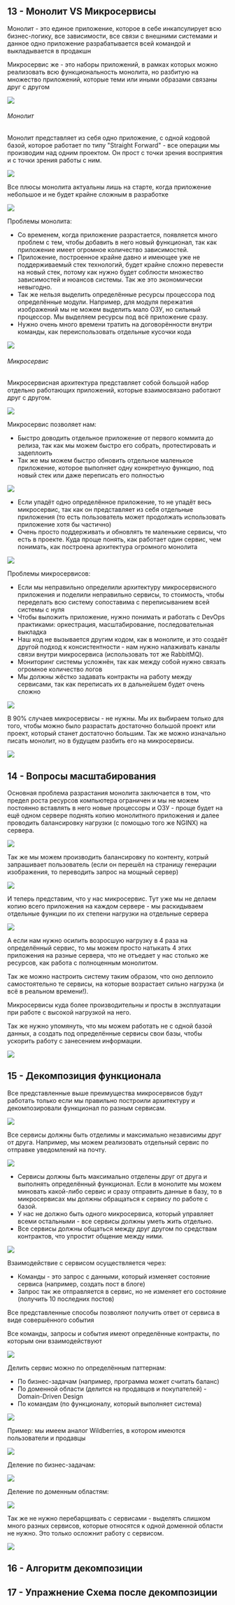 
## 13 - Монолит VS Микросервисы

Монолит - это единое приложение, которое в себе инкапсулирует всю бизнес-логику, все зависимости, все связи с внешними системами и данное одно приложение разрабатывается всей командой и выкладывается в продакшн

Микросервис же - это наборы приложений, в рамках которых можно реализовать всю функциональность монолита, но разбитую на множество приложений, которые теми или иными образами связаны друг с другом

![](_png/Pasted%20image%2020230131193721.png)

###### Монолит
Монолит представляет из себя одно приложение, с одной кодовой базой, которое работает по типу "Straight Forward" - все операции мы производим над одним проектом. Он прост с точки зрения восприятия и с точки зрения работы с ним.

![](_png/Pasted%20image%2020230201084631.png)

Все плюсы монолита актуальны лишь на старте, когда приложение небольшое и не будет крайне сложным в разработке

![](_png/Pasted%20image%2020230201085039.png)

Проблемы монолита:
- Со временем, когда приложение разрастается, появляется много проблем с тем, чтобы добавить в него новый функционал, так как приложение имеет огромное количество зависимостей.
- Приложение, построенное крайне давно и имеющее уже не поддерживаемый стек технологий, будет крайне сложно перевести на новый стек, потому как нужно будет соблюсти множество зависимостей и нюансов системы. Так же это экономически невыгодно.
- Так же нельзя выделить определённые ресурсы процессора под определённые модули. Например, для модуля пережатия изображений мы не можем выделить мало ОЗУ, но сильный процессор. Мы выделяем ресурсы под всё приложение сразу.
- Нужно очень много времени тратить на договорённости внутри команды, как переиспользовать отдельные кусочки кода

![](_png/Pasted%20image%2020230201085529.png)


###### Микросервис

Микросервисная архитектура представляет собой большой набор отдельно работающих приложений, которые взаимосвязано работают друг с другом.

![](_png/Pasted%20image%2020230201084616.png)

Микросервис позволяет нам:
- Быстро доводить отдельное приложение от первого коммита до релиза, так как мы можем быстро его собрать, протестировать и задеплоить
- Так же мы можем быстро обновить отдельное маленькое приложение, которое выполняет одну конкретную функцию, под новый стек или даже переписать его полностью

![](_png/Pasted%20image%2020230201090606.png)

- Если упадёт одно определённое приложение, то не упадёт весь микросервис, так как он представляет из себя отдельные приложения (то есть пользователь может продолжать использовать приложение хотя бы частично)
- Очень просто поддерживать и обновлять те маленькие сервисы, что есть в проекте. Куда проще понять, как работает один сервис, чем понимать, как построена архитектура огромного монолита 

![](_png/Pasted%20image%2020230201091115.png)

Проблемы микросервисов:
- Если мы неправильно определили архитектуру микросервисного приложения и поделили неправильно сервисы, то стоимость, чтобы переделать всю систему сопоставима с переписыванием всей системы с нуля 
- Чтобы выложить приложение, нужно понимать и работать с DevOps практиками: оркестрация, масштабирование, последовательная выкладка
- Наш код не вызывается другим кодом, как в монолите, и это создаёт другой подход к консистентности - нам нужно налаживать каналы связи внутри микросервиса (использовать тот же RabbitMQ).
- Мониторинг системы усложнён, так как между собой нужно связать огромное количество логов
- Мы должны жёстко задавать контракты на работу между сервисами, так как переписать их в дальнейшем будет очень сложно

![](_png/Pasted%20image%2020230201095349.png)

В 90% случаев микросервисы - не нужны. Мы их выбираем только для того, чтобы можно было разрастать достаточно большой проект или проект, который станет достаточно большим. Так же можно изначально писать монолит, но в будущем разбить его на микросервисы.

![](_png/Pasted%20image%2020230201100417.png)

## 14 - Вопросы масштабирования

Основная проблема разрастания монолита заключается в том, что предел роста ресурсов компьютера ограничен и мы не можем постоянно вставлять в него новые процессоры и ОЗУ - проще будет на ещё одном сервере поднять копию монолитного приложения и далее проводить балансировку нагрузки (с помощью того же NGINX) на сервера.

![](_png/Pasted%20image%2020230201101309.png)

Так же мы можем производить балансировку по контенту, котрый запрашивает пользователь (если он перешёл на страницу генерации изображения, то переводить запрос на мощный сервер)

![](_png/Pasted%20image%2020230201101856.png)

И теперь представим, что у нас микросервис. Тут уже мы не делаем копию всего приложения на каждом сервере - мы раскидываем отдельные функции по их степени нагрузки на отдельные сервера

![](_png/Pasted%20image%2020230201102112.png)

А если нам нужно осилить возросшую нагрузку в 4 раза на определённый сервис, то мы можем просто натыкать 4 этих приложения на разные сервера, что не отъедает у нас столько же ресурсов, как работа с полноценным монолитом.

Так же можно настроить систему таким образом, что оно деплоило самостоятельно те сервисы, на которые возрастает сильно нагрузка (и всё в реальном времени!).

Микросервисы куда более производительны и просты в эксплуатации при работе с высокой нагрузкой на него.

Так же нужно упомянуть, что мы можем работать не с одной базой данных, а создать под определённые сервисы свои базы, чтобы ускорить работу с занесением информации.

![](_png/Pasted%20image%2020230201103835.png)

## 15 - Декомпозиция функционала

Все представленные выше преимущества микросервисов будут работать только если мы правильно построили архитектуру и декомпозировали функционал по разным сервисам.

![](_png/Pasted%20image%2020230201185544.png)

Все сервисы должны быть отделимы и максимально независимы друг от друга. Например, мы можем реализовать отдельный сервис по отправке уведомлений на почту.

![](_png/Pasted%20image%2020230201185620.png)

- Сервисы должны быть максимально отделены друг от друга и выполнять определённый функционал. Если в монолите мы можем миновать какой-либо сервис и сразу отправить данные в базу, то в микросервисах мы должны обращаться к сервису по работе с базой.
- У нас не должно быть одного микросервиса, который управляет всеми остальными - все сервисы должны уметь жить отдельно.
- Все сервисы должны общаться между друг другом по средствам контрактов, что упростит общение между ними.

![](_png/Pasted%20image%2020230201185741.png)

Взаимодействие с сервисом осуществляется через:
- Команды - это запрос с данными, который изменяет состояние сервиса (например, создать пост в блоге)
- Запрос так же отправляется в сервис, но не изменяет его состояние (получить 10 последних постов)

Все представленные способы позволяют получить ответ от сервиса в виде совершённого события

Все команды, запросы и события имеют определённые контракты, по которым они взаимодействуют

![](_png/Pasted%20image%2020230201190308.png)

Делить сервис можно по определённым паттернам:
- По бизнес-задачам (например, программа может считать баланс)
- По доменной области (делится на продавцов и покупателей) - Domain-Driven Design
- По командам (по функционалу, который выполняет система)

![](_png/Pasted%20image%2020230201191353.png)

Пример: мы имеем аналог Wildberries, в котором имеются пользователи и продавцы

![](_png/Pasted%20image%2020230201191748.png)

Деление по бизнес-задачам:

![](_png/Pasted%20image%2020230201191820.png)

Деление по доменным областям:

![](_png/Pasted%20image%2020230201192029.png)

Так же не нужно перебарщивать с сервисами - выделять слишком много разных сервисов, которые относятся к одной доменной области не нужно. Это только осложнит работу с сервисом.

![](_png/Pasted%20image%2020230201192311.png)

## 16 - Алгоритм декомпозиции






## 17 - Упражнение Схема после декомпозиции










